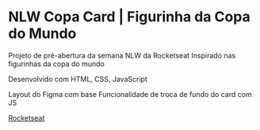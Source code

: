# NLW Copa Card | Figurinha da Copa do Mundo

Projeto de pré-abertura da semana NLW da Rocketseat
Inspirado nas figurinhas da copa do mundo

Desenvolvido com HTML, CSS, JavaScript

Layout do Figma com base
Funcionalidade de troca de fundo do card com JS

[Rocketseat](https://www.youtube.com/watch?v=sswJisbD2CY&list=PLn-1oXF21q6IwN9F3qZF9-2yEpkAtjU9w&index=1)
